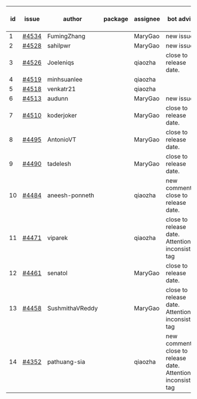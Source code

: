 | id | issue | author | package | assignee | bot advice | created date of issue | target release date | date from target |
| ------ | ------ | ------ | ------ | ------ | ------ | ------ | ------ | :-----: |
| 1 | [#4534](https://github.com/Azure/sdk-release-request/issues/4534) | FumingZhang |  | MaryGao | new issue. | 09-21 | 10-27 |  |
| 2 | [#4528](https://github.com/Azure/sdk-release-request/issues/4528) | sahilpwr |  | MaryGao | new issue. | 09-20 | 10-27 |  |
| 3 | [#4526](https://github.com/Azure/sdk-release-request/issues/4526) | Joeleniqs |  | qiaozha | close to release date.  | 09-13 | 09-22 | 0 |
| 4 | [#4519](https://github.com/Azure/sdk-release-request/issues/4519) | minhsuanlee |  | qiaozha |  | 09-13 | 10-27 |  |
| 5 | [#4518](https://github.com/Azure/sdk-release-request/issues/4518) | venkatr21 |  | qiaozha |  | 09-13 | 10-27 |  |
| 6 | [#4513](https://github.com/Azure/sdk-release-request/issues/4513) | audunn |  | MaryGao | new issue. | 09-08 | 10-27 |  |
| 7 | [#4510](https://github.com/Azure/sdk-release-request/issues/4510) | koderjoker |  | MaryGao | close to release date.  | 09-07 | 09-22 | 0 |
| 8 | [#4495](https://github.com/Azure/sdk-release-request/issues/4495) | AntonioVT |  | MaryGao | close to release date.  | 09-05 | 09-22 | 0 |
| 9 | [#4490](https://github.com/Azure/sdk-release-request/issues/4490) | tadelesh |  | MaryGao | close to release date.  | 09-05 | 09-22 | 0 |
| 10 | [#4484](https://github.com/Azure/sdk-release-request/issues/4484) | aneesh-ponneth |  | qiaozha | new comment. close to release date.  | 08-31 | 09-22 | 0 |
| 11 | [#4471](https://github.com/Azure/sdk-release-request/issues/4471) | viparek |  | qiaozha | close to release date.  Attention to inconsistent tag | 08-29 | 09-22 | 0 |
| 12 | [#4461](https://github.com/Azure/sdk-release-request/issues/4461) | senatol |  | MaryGao | close to release date.  | 08-23 | 09-22 | 0 |
| 13 | [#4458](https://github.com/Azure/sdk-release-request/issues/4458) | SushmithaVReddy |  | MaryGao | close to release date.  Attention to inconsistent tag | 08-23 | 09-22 | 0 |
| 14 | [#4352](https://github.com/Azure/sdk-release-request/issues/4352) | pathuang-sia |  | qiaozha | new comment. close to release date.  Attention to inconsistent tag | 07-20 | 09-22 | 0 |
